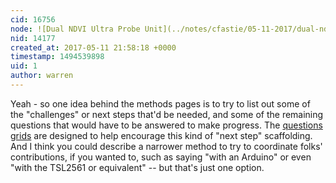 ```yaml
---
cid: 16756
node: ![Dual NDVI Ultra Probe Unit](../notes/cfastie/05-11-2017/dual-ndvi-ultra-probe-unit)
nid: 14177
created_at: 2017-05-11 21:58:18 +0000
timestamp: 1494539898
uid: 1
author: warren
---
```


Yeah - so one idea behind the methods pages is to try to list out some of the "challenges" or next steps that'd be needed, and some of the remaining questions that would have to be answered to make progress. The [questions grids](/wiki/power-tags#Inline-tags) are designed to help encourage this kind of "next step" scaffolding. And I think you could describe a narrower method to try to coordinate folks' contributions, if you wanted to, such as saying "with an Arduino" or even "with the TSL2561 or equivalent" -- but that's just one option. 